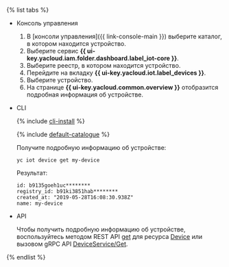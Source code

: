 {% list tabs %}

- Консоль управления

   1. В [консоли управления]({{ link-console-main }}) выберите каталог, в котором находится устройство.
   1. Выберите сервис **{{ ui-key.yacloud.iam.folder.dashboard.label_iot-core }}**.
   1. Выберите реестр, в котором находится устройство.
   1. Перейдите на вкладку **{{ ui-key.yacloud.iot.label_devices }}**.
   1. Выберите устройство.
   1. На странице **{{ ui-key.yacloud.common.overview }}** отобразится подробная информация об устройстве.

- CLI
  
  {% include [cli-install](../cli-install.md) %}
  
  {% include [default-catalogue](../default-catalogue.md) %}
  
  Получите подробную информацию об устройстве:
  
  ```
  yc iot device get my-device
  ```

  Результат:

  ```
  id: b9135goeh1uc********
  registry_id: b91ki3851hab********
  created_at: "2019-05-28T16:08:30.938Z"
  name: my-device
  ```
  
- API

  Чтобы получить подробную информацию об устройстве, воспользуйтесь методом REST API [get](../../iot-core/api-ref/Device/get.md) для ресурса [Device](../../iot-core/api-ref/Device/index.md) или вызовом gRPC API [DeviceService/Get](../../iot-core/api-ref/grpc/device_service.md#Get).

{% endlist %}